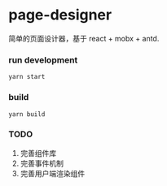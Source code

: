 # page-designer

简单的页面设计器，基于 react + mobx + antd.

### run development
```
yarn start
```

### build
```
yarn build
```

### TODO

1. 完善组件库
1. 完善事件机制
1. 完善用户端渲染组件
